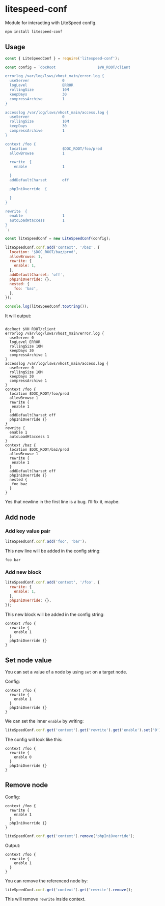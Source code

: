 # litespeed-conf

Module for interacting with LiteSpeed config.

```bash
npm install litespeed-conf
```

## Usage

```javascript
const { LiteSpeedConf } = require('litespeed-conf');

const config = `docRoot                   $VH_ROOT/client

errorlog /var/log/lsws/vhost_main/error.log {
  useServer               0
  logLevel                ERROR
  rollingSize             10M
  keepDays                30
  compressArchive         1
}

accesslog /var/log/lsws/vhost_main/access.log {
  useServer               0
  rollingSize             10M
  keepDays                30
  compressArchive         1
}

context /foo {
  location                $DOC_ROOT/foo/prod
  allowBrowse             1

  rewrite  {
    enable                1

  }
  addDefaultCharset       off

  phpIniOverride  {

  }
}

rewrite  {
  enable                  1
  autoLoadHtaccess        1
}
`;

const liteSpeedConf = new LiteSpeedConf(config);

liteSpeedConf.conf.add('context', '/baz', {
  location: '$DOC_ROOT/baz/prod',
  allowBrowse: 1,
  rewrite: {
    enable: 1,
  },
  addDefaultCharset: 'off',
  phpIniOverride: {},
  nested: {
    foo: 'baz',
  },
});

console.log(liteSpeedConf.toString());
```

It will output:

```

docRoot $VH_ROOT/client
errorlog /var/log/lsws/vhost_main/error.log {
  useServer 0
  logLevel ERROR
  rollingSize 10M
  keepDays 30
  compressArchive 1
}
accesslog /var/log/lsws/vhost_main/access.log {
  useServer 0
  rollingSize 10M
  keepDays 30
  compressArchive 1
}
context /foo {
  location $DOC_ROOT/foo/prod
  allowBrowse 1
  rewrite {
   enable 1
  }
  addDefaultCharset off
  phpIniOverride {}
}
rewrite {
  enable 1
  autoLoadHtaccess 1
}
context /baz {
  location $DOC_ROOT/baz/prod
  allowBrowse 1
  rewrite {
   enable 1
  }
  addDefaultCharset off
  phpIniOverride {}
  nested {
   foo baz
  }
}
```

Yes that newline in the first line is a bug. I'll fix it, maybe.

## Add node

### Add key value pair

```javascript
liteSpeedConf.conf.add('foo', 'bar');
```

This new line will be added in the config string:

```
foo bar
```

### Add new block

```javascript
liteSpeedConf.conf.add('context', '/foo', {
  rewrite: {
    enable: 1,
  },
  phpIniOverride: {},
});
```

This new block will be added in the config string:

```
context /foo {
  rewrite {
    enable 1
  }
  phpIniOverride {}
}
```

## Set node value

You can set a value of a node by using `set` on a target node.

Config:

```
context /foo {
  rewrite {
    enable 1
  }
  phpIniOverride {}
}
```

We can set the inner `enable` by writing:

```javascript
liteSpeedConf.conf.get('context').get('rewrite').get('enable').set('0');
```

The config will look like this:

```
context /foo {
  rewrite {
    enable 0
  }
  phpIniOverride {}
}
```

## Remove node

Config:

```
context /foo {
  rewrite {
    enable 1
  }
  phpIniOverride {}
}
```

```javascript
liteSpeedConf.conf.get('context').remove('phpIniOverride');
```

Output:

```
context /foo {
  rewrite {
    enable 1
  }
}
```

You can remove the referenced node by:

```javascript
liteSpeedConf.conf.get('context').get('rewrite').remove();
```

This will remove `rewrite` inside context.
